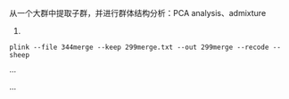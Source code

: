 从一个大群中提取子群，并进行群体结构分析：PCA analysis、admixture

1. 


`
plink --file 344merge --keep 299merge.txt --out 299merge --recode --sheep
`

···

···








